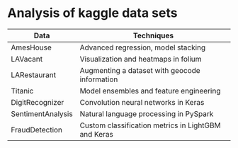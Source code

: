 # Analysis of kaggle data sets

| Data          | Techniques                            |
| ------------- | ------------------------------------- |
| AmesHouse     | Advanced regression, model stacking                 |
| LAVacant      | Visualization and heatmaps in folium           |
| LARestaurant  | Augmenting a dataset with geocode information  |
| Titanic       | Model ensembles and feature engineering          |
| DigitRecognizer       |     Convolution neural networks in Keras      |
|    SentimentAnalysis    | Natural language processing in PySpark          |
|    FraudDetection    |    Custom classification metrics in LightGBM and Keras      |

 
